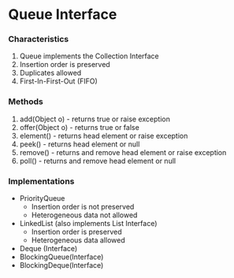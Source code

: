 # Queue Interface

### Characteristics
1) Queue implements the Collection Interface
2) Insertion order is preserved
3) Duplicates allowed
4) First-In-First-Out (FIFO)

### Methods
1) add(Object o) - returns true or raise exception
2) offer(Object o) - returns true or false
3) element() - returns head element or raise exception
4) peek() - returns head element or null
5) remove() - returns and remove head element or raise exception
6) poll() - returns and remove head element or null

### Implementations
- PriorityQueue
    - Insertion order is not preserved
    - Heterogeneous data not allowed
- LinkedList (also implements List Interface)
    - Insertion order is preserved
    - Heterogeneous data allowed
- Deque (Interface)
- BlockingQueue(Interface)
- BlockingDeque(Interface)